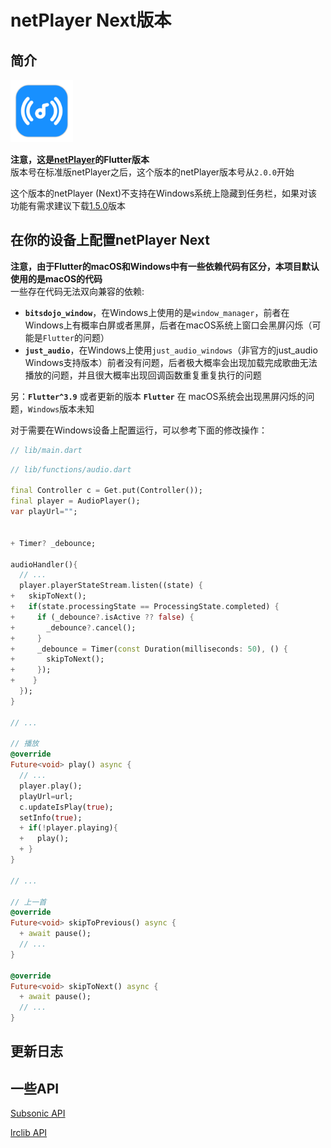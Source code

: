 # netPlayer Next版本

## 简介

<img src="assets/icon.png" width="100px">

**注意，这是[netPlayer](https://github.com/Zhoucheng133/net-player)的Flutter版本**  
版本号在标准版netPlayer之后，这个版本的netPlayer版本号从`2.0.0`开始

这个版本的netPlayer (Next)不支持在Windows系统上隐藏到任务栏，如果对该功能有需求建议下载[1.5.0](https://github.com/Zhoucheng133/net-player/releases/tag/v1.5.0)版本

## 在你的设备上配置netPlayer Next

**注意，由于Flutter的macOS和Windows中有一些依赖代码有区分，本项目默认使用的是macOS的代码**  
一些存在代码无法双向兼容的依赖:
- **`bitsdojo_window`**，在Windows上使用的是`window_manager`，前者在Windows上有概率白屏或者黑屏，后者在macOS系统上窗口会黑屏闪烁（可能是`Flutter`的问题）
- **`just_audio`**，在Windows上使用`just_audio_windows`（非官方的just_audio Windows支持版本）前者没有问题，后者极大概率会出现加载完成歌曲无法播放的问题，并且很大概率出现回调函数重复重复执行的问题

另：**`Flutter^3.9`** 或者更新的版本 **`Flutter`** 在 macOS系统会出现黑屏闪烁的问题，`Windows`版本未知

对于需要在Windows设备上配置运行，可以参考下面的修改操作：

```dart
// lib/main.dart

```

```dart
// lib/functions/audio.dart

final Controller c = Get.put(Controller());
final player = AudioPlayer();
var playUrl="";


+ Timer? _debounce;

audioHandler(){
  // ...
  player.playerStateStream.listen((state) {
+   skipToNext();
+   if(state.processingState == ProcessingState.completed) {
+     if (_debounce?.isActive ?? false) {
+       _debounce?.cancel();
+     }
+     _debounce = Timer(const Duration(milliseconds: 50), () {
+       skipToNext();
+     });
+    }
  });
}

// ...

// 播放
@override
Future<void> play() async {
  // ...
  player.play();
  playUrl=url;
  c.updateIsPlay(true);
  setInfo(true);
  + if(!player.playing){
  +   play();
  + }
}

// ...

// 上一首
@override
Future<void> skipToPrevious() async {
  + await pause();
  // ...
}

@override
Future<void> skipToNext() async {
  + await pause();
  // ...
}
```

## 更新日志

## 一些API

[Subsonic API](http://www.subsonic.org/pages/api.jsp)

[lrclib API](https://lrclib.net/docs)